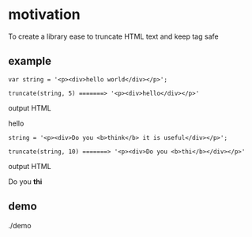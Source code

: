 # motivation
To create a library ease to truncate HTML text and keep tag safe

## example
`var string = '<p><div>hello world</div></p>';`

`truncate(string, 5) =======> '<p><div>hello</div></p>'`

output HTML <p><div>hello</div></p>

`string = '<p><div>Do you <b>think</b> it is useful</div></p>';`

`truncate(string, 10) =======> '<p><div>Do you <b>thi</b></div></p>'`

output HTML <p><div>Do you <b>thi</b></div></p>

## demo
./demo
